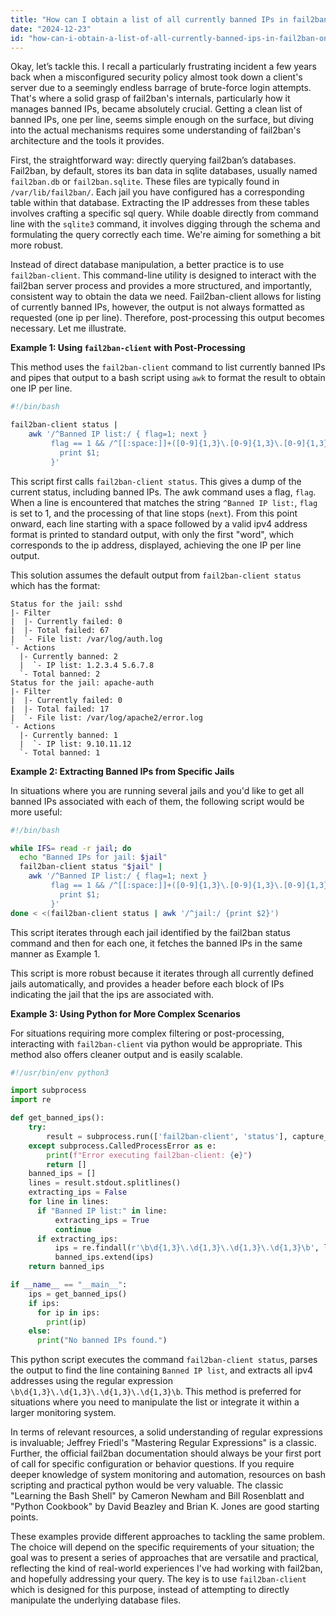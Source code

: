 ```yaml
---
title: "How can I obtain a list of all currently banned IPs in fail2ban, one IP per line?"
date: "2024-12-23"
id: "how-can-i-obtain-a-list-of-all-currently-banned-ips-in-fail2ban-one-ip-per-line"
---
```


Okay, let’s tackle this. I recall a particularly frustrating incident a few years back when a misconfigured security policy almost took down a client's server due to a seemingly endless barrage of brute-force login attempts. That's where a solid grasp of fail2ban's internals, particularly how it manages banned IPs, became absolutely crucial. Getting a clean list of banned IPs, one per line, seems simple enough on the surface, but diving into the actual mechanisms requires some understanding of fail2ban's architecture and the tools it provides.

First, the straightforward way: directly querying fail2ban’s databases. Fail2ban, by default, stores its ban data in sqlite databases, usually named `fail2ban.db` or `fail2ban.sqlite`. These files are typically found in `/var/lib/fail2ban/`. Each jail you have configured has a corresponding table within that database. Extracting the IP addresses from these tables involves crafting a specific sql query. While doable directly from command line with the `sqlite3` command, it involves digging through the schema and formulating the query correctly each time. We're aiming for something a bit more robust.

Instead of direct database manipulation, a better practice is to use `fail2ban-client`. This command-line utility is designed to interact with the fail2ban server process and provides a more structured, and importantly, consistent way to obtain the data we need. Fail2ban-client allows for listing of currently banned IPs, however, the output is not always formatted as requested (one ip per line). Therefore, post-processing this output becomes necessary. Let me illustrate.

**Example 1: Using `fail2ban-client` with Post-Processing**

This method uses the `fail2ban-client` command to list currently banned IPs and pipes that output to a bash script using `awk` to format the result to obtain one IP per line.

```bash
#!/bin/bash

fail2ban-client status |
    awk '/^Banned IP list:/ { flag=1; next }
         flag == 1 && /^[[:space:]]+([0-9]{1,3}\.[0-9]{1,3}\.[0-9]{1,3}\.[0-9]{1,3})$/ {
           print $1;
         }'
```

This script first calls `fail2ban-client status`. This gives a dump of the current status, including banned IPs. The awk command uses a flag, `flag`. When a line is encountered that matches the string `^Banned IP list:`, `flag` is set to 1, and the processing of that line stops (`next`). From this point onward, each line starting with a space followed by a valid ipv4 address format is printed to standard output, with only the first "word", which corresponds to the ip address, displayed, achieving the one IP per line output.

This solution assumes the default output from `fail2ban-client status` which has the format:

```
Status for the jail: sshd
|- Filter
|  |- Currently failed: 0
|  |- Total failed: 67
|  `- File list: /var/log/auth.log
`- Actions
  |- Currently banned: 2
  |  `- IP list: 1.2.3.4 5.6.7.8
  `- Total banned: 2
Status for the jail: apache-auth
|- Filter
|  |- Currently failed: 0
|  |- Total failed: 17
|  `- File list: /var/log/apache2/error.log
`- Actions
  |- Currently banned: 1
  |  `- IP list: 9.10.11.12
  `- Total banned: 1

```

**Example 2: Extracting Banned IPs from Specific Jails**

In situations where you are running several jails and you'd like to get all banned IPs associated with each of them, the following script would be more useful:

```bash
#!/bin/bash

while IFS= read -r jail; do
  echo "Banned IPs for jail: $jail"
  fail2ban-client status "$jail" |
    awk '/^Banned IP list:/ { flag=1; next }
         flag == 1 && /^[[:space:]]+([0-9]{1,3}\.[0-9]{1,3}\.[0-9]{1,3}\.[0-9]{1,3})$/ {
           print $1;
         }'
done < <(fail2ban-client status | awk '/^jail:/ {print $2}')
```

This script iterates through each jail identified by the fail2ban status command and then for each one, it fetches the banned IPs in the same manner as Example 1.

This script is more robust because it iterates through all currently defined jails automatically, and provides a header before each block of IPs indicating the jail that the ips are associated with.

**Example 3: Using Python for More Complex Scenarios**

For situations requiring more complex filtering or post-processing, interacting with `fail2ban-client` via python would be appropriate. This method also offers cleaner output and is easily scalable.

```python
#!/usr/bin/env python3

import subprocess
import re

def get_banned_ips():
    try:
        result = subprocess.run(['fail2ban-client', 'status'], capture_output=True, text=True, check=True)
    except subprocess.CalledProcessError as e:
        print(f"Error executing fail2ban-client: {e}")
        return []
    banned_ips = []
    lines = result.stdout.splitlines()
    extracting_ips = False
    for line in lines:
      if "Banned IP list:" in line:
          extracting_ips = True
          continue
      if extracting_ips:
          ips = re.findall(r'\b\d{1,3}\.\d{1,3}\.\d{1,3}\.\d{1,3}\b', line)
          banned_ips.extend(ips)
    return banned_ips

if __name__ == "__main__":
    ips = get_banned_ips()
    if ips:
      for ip in ips:
        print(ip)
    else:
      print("No banned IPs found.")

```

This python script executes the command `fail2ban-client status`, parses the output to find the line containing `Banned IP list`, and extracts all ipv4 addresses using the regular expression `\b\d{1,3}\.\d{1,3}\.\d{1,3}\.\d{1,3}\b`. This method is preferred for situations where you need to manipulate the list or integrate it within a larger monitoring system.

In terms of relevant resources, a solid understanding of regular expressions is invaluable; Jeffrey Friedl's "Mastering Regular Expressions" is a classic. Further, the official fail2ban documentation should always be your first port of call for specific configuration or behavior questions. If you require deeper knowledge of system monitoring and automation, resources on bash scripting and practical python would be very valuable. The classic "Learning the Bash Shell" by Cameron Newham and Bill Rosenblatt and "Python Cookbook" by David Beazley and Brian K. Jones are good starting points.

These examples provide different approaches to tackling the same problem. The choice will depend on the specific requirements of your situation; the goal was to present a series of approaches that are versatile and practical, reflecting the kind of real-world experiences I've had working with fail2ban, and hopefully addressing your query. The key is to use `fail2ban-client` which is designed for this purpose, instead of attempting to directly manipulate the underlying database files.
